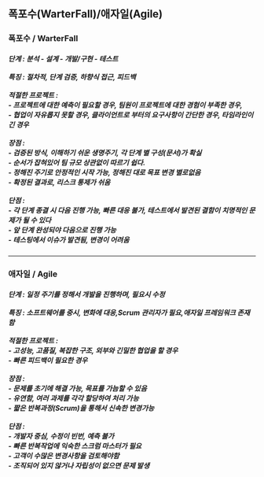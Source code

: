<h2> 폭포수(WarterFall)/애자일(Agile) </h2>
<h3>폭포수 / WarterFall</h3>
<h5>단계 : 분석 - 설계 - 개발/구현 - 테스트  
<br><br>
특징 : 절차적, 단계 검증, 하향식 접근, 피드백
<br><br>
적절한 프로젝트 : 
<br> - 프로젝트에 대한 예측이 필요할 경우, 팀원이 프로젝트에 대한 경험이 부족한 경우, 
<br> - 협업이 자유롭지 못할 경우, 클라이언트로 부터의 요구사항이 간단한 경우, 타임라인이 긴 경우
<br><br>
장점 : 
<br> - 검증된 방식, 이해하기 쉬운 생명주기, 각 단계 별 구성(문서)가 확실
<br> - 순서가 잡혀있어 팀 규모 상관없이 따르기 쉽다. 
<br> - 정해진 주기로 안정적인 시작 가능, 정해진 대로 목표 변경 별로없음
<br> - 확정된 결과로, 리스크 통제가 쉬움
<br><br>
단점 : 
<br> - 각 단계 종결 시 다음 진행 가능, 빠른 대응 불가, 테스트에서 발견된 결함이 치명적인 문제가 될 수 있다
<br> - 앞 단계 완성되야 다음으로 진행 가능
<br> - 테스팅에서 이슈가 발견됨, 변경이 어려움
</h5>

<hr>

<h3>애자일 / Agile</h3>
<h5>단계 : 일정 주기를 정해서 개발을 진행하며, 필요시 수정  
<br><br>
특징 : 소프트웨어를 중시, 변화에 대응,Scrum 관리자가 필요,애자일 프레임워크 존재함
<br><br>
적절한 프로젝트 : 
<br> - 고성능, 고품질, 복잡한 구조, 외부와 긴밀한 협업을 할 경우
<br> - 빠른 피드백이 필요한 경우
<br><br>
장점 : 
<br> - 문제를 초기에 해결 가능, 목표를 가늠할 수 있음
<br> - 유연함, 여러 과제를 각각 할당하여 처리 가능
<br> - 짧은 반복과정(Scrum)을 통해서 신속한 변경가능
<br><br>
단점 : 
<br> - 개발자 중심, 수정이 빈번, 예측 불가
<br> - 빠른 반복작업에 익숙한 스크럼 마스터가 필요 
<br> - 고객이 수많은 변경사항을 검토해야함
<br> - 조직되어 있지 않거나 자립성이 없으면 문제 발생  
</h5>

<div align="center">
</div>
<br>

